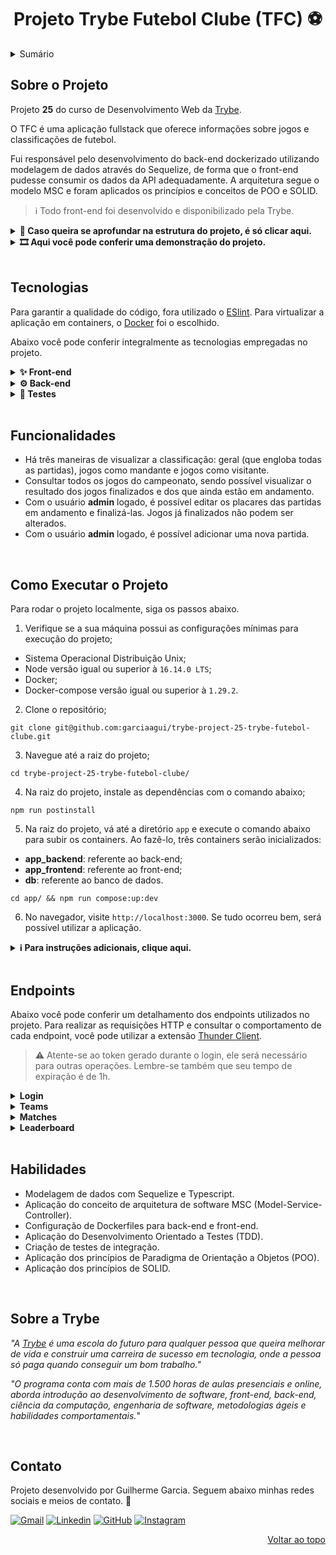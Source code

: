 <a name="readme-top"></a>

<h1 align="center">Projeto Trybe Futebol Clube (TFC) ⚽</h1>

<details>
  <summary>Sumário</summary><br />
  <ol>
    <li><a href="#sobre-o-projeto">Sobre o Projeto</a></li>
    <li><a href="#tecnologias">Tecnologias</a></li>
    <li><a href="#funcionalidades">Funcionalidades</a></li>
    <li><a href="#como-executar-o-projeto">Como Executar o Projeto</a></li>
    <li><a href="#endpoints">Endpoints</a></li>
    <li><a href="#habilidades">Habilidades</a></li>
    <li><a href="#sobre-a-trybe">Sobre a Trybe</a></li>
    <li><a href="#contato">Contato</a></li>
  </ol>
</details>

## Sobre o Projeto

Projeto **25** do curso de Desenvolvimento Web da [Trybe][trybe-site-url].

O TFC é uma aplicação fullstack que oferece informações sobre jogos e classificações de futebol.

Fui responsável pelo desenvolvimento do back-end dockerizado utilizando modelagem de dados através do Sequelize, de forma que o front-end pudesse consumir os dados da API adequadamente. A arquitetura segue o modelo MSC e foram aplicados os princípios e conceitos de POO e SOLID.

> ℹ️ Todo front-end foi desenvolvido e disponibilizado pela Trybe.

<details>
  <summary><strong> 🧱 Caso queira se aprofundar na estrutura do projeto, é só clicar aqui.</strong></summary><br />

O projeto é composto de 4 entidades:

1️⃣ **Banco de dados:**

- É um container docker MySQL já configurado no `docker-compose` através de um serviço definido como `db`.
- Tem o papel de fornecer dados para o serviço de back-end.
- Durante a execução dos testes sempre vai ser acessado pelo `sequelize` e via porta `3002` do `localhost`;
- Você também pode conectar a um Cliente MySQL (Workbench, Beekeeper, DBeaver e etc), colocando as credenciais configuradas no `docker-compose` no serviço `db`.

2️⃣ **Back-end:**

- Roda na porta `3001` do `localhost`, porta pela qual o front-end faz requisições por padrão;
- A aplicação é inicializada a partir do arquivo `app/backend/src/server.ts`;
- O `express` é executado e a aplicação ouve a porta que vem das variáveis de ambiente;
- Todas as dependências extras (tal como `joi`, `boom`, `express-async-errors`...) devem ser listadas em `app/backend/packages.npm`.

3️⃣ **Front-end:**

- Roda na porta `3000` do `localhost`;
- O front se comunica com serviço de back-end pela url `http://localhost:3001`.

4️⃣ **Docker:**

- O `docker-compose` tem a responsabilidade de unir todos os serviços conteinerizados (backend, frontend e db) e subir o projeto completo com o comando `npm run compose:up` ou `npm run compose:up:dev`;
</details>

<details>
  <summary><strong> 🎞️ Aqui você pode conferir uma demonstração do projeto.</strong></summary><br />
  
  https://user-images.githubusercontent.com/70448374/216853287-5550cb20-0d01-42da-85c4-c1fc1551faa7.mp4

</details>

<br/>

## Tecnologias

Para garantir a qualidade do código, fora utilizado o [ESlint][eslint-url]. Para virtualizar a aplicação em containers, o [Docker][docker-url] foi o escolhido.

Abaixo você pode conferir integralmente as tecnologias empregadas no projeto.

<details>
  <summary><strong>✨ Front-end</strong></summary><br />

- [HTML5][html5-url]
- [CSS3][css3-url]
- [JavaScript][javascript-url]
- [React.js][react-url]
- [React Router][react-router-url]
- [Axios][axios-url]
- [dotenv][dotenv-url]

---

</details>

<details>
  <summary><strong>⚙️ Back-end</strong></summary><br />

- [Node.js][node-url]
- [Typescript][typescript-url]
- [MySQL][mysql-url]
- [Express][express-url]
- [Sequelize][sequelize-url]
- [JWT][jwt-url]
- [Bcryptjs][bcryptjs-url]
- [dotenv][dotenv-url]

---

</details>

<details>
  <summary><strong>🧪 Testes</strong></summary><br />

- [Chai][chai-url]
- [Mocha][mocha-url]
- [Sinon.js][sinon-url]

---

</details>

<br/>

## Funcionalidades

<ul>
  <li>Há três maneiras de visualizar a classificação: geral (que engloba todas as partidas), jogos como mandante e jogos como visitante.</li>
  <li>Consultar todos os jogos do campeonato, sendo possível visualizar o resultado dos jogos finalizados e dos que ainda estão em andamento.</li>
  <li>Com o usuário <strong>admin</strong> logado, é possível editar os placares das partidas em andamento e finalizá-las. Jogos já finalizados não podem ser alterados.</li>
  <li>Com o usuário <strong>admin</strong> logado, é possível adicionar uma nova partida.</li>
</ul>

<br/>

## Como Executar o Projeto

Para rodar o projeto localmente, siga os passos abaixo.

1. Verifique se a sua máquina possui as configurações mínimas para execução do projeto;

- Sistema Operacional Distribuição Unix;
- Node versão igual ou superior à `16.14.0 LTS`;
- Docker;
- Docker-compose versão igual ou superior à `1.29.2`.

2. Clone o repositório;

```
git clone git@github.com:garciaagui/trybe-project-25-trybe-futebol-clube.git
```

3. Navegue até a raiz do projeto;

```
cd trybe-project-25-trybe-futebol-clube/
```

4. Na raiz do projeto, instale as dependências com o comando abaixo;

```
npm run postinstall
```

5. Na raiz do projeto, vá até a diretório `app` e execute o comando abaixo para subir os containers. Ao fazê-lo, três containers serão inicializados:

- **app_backend**: referente ao back-end;
- **app_frontend**: referente ao front-end;
- **db**: referente ao banco de dados.

```
cd app/ && npm run compose:up:dev
```

6. No navegador, visite `http://localhost:3000`. Se tudo ocorreu bem, será possível utilizar a aplicação.

<details>
  <summary><strong> ℹ️ Para instruções adicionais, clique aqui.</strong></summary><br />

- Para executar os testes do back-end, vá até o diretório `app/backend/` e utilize o comando abaixo.

```
npm run test:coverage
```

- Para inicializar a aplicação fora do container e conectar com seu banco local, siga os passos abaixo.

1. Vá até o diretório `app/backend/`;
2. Renomeie o arquivo `.env.example` para `.env`;
3. Configure os valores de acordo com o cenário do seu ambiente (credenciais de banco de dados, secrets desejadas e etc).
</details>

<br/>

## Endpoints

Abaixo você pode conferir um detalhamento dos endpoints utilizados no projeto. Para realizar as requisições HTTP e consultar o comportamento de cada endpoint, você pode utilizar a extensão [Thunder Client](https://www.thunderclient.com/).

> ⚠️ Atente-se ao token gerado durante o login, ele será necessário para outras operações. Lembre-se também que seu tempo de expiração é de 1h.

<details>
  <summary><strong>Login</strong></summary>

### POST /login

- Valida o login do usuário e retorna um token gerado com jsonwebtoken (jwt).
- O token gerado deve ser inserido no Header `Authorization` para autenticar outras operações. Lembre-se de guardá-lo e tenha em mente que seu tempo de expiração é de 1h.
- URL: `http://localhost:3001/login`
- O corpo da requisição deve conter o seguinte formato:

```
{
  "email": "string",
  "password": "string"
}
```

### GET /login/validate

- Valida o login do usuário e retorna o `role` (admin ou user) do usuário.
- 🔑 O token é validado neste endpoint.
- URL: `http://localhost:3001/login/validate`

---

</details>

<details>
  <summary><strong>Teams</strong></summary>
  
### GET /teams
- Retorna todos os times registrados no banco de dados.
- URL: `http://localhost:3001/teams`

### GET /teams/:id

- Retorna o time de acordo com o id passado no endpoint.
- Exemplo de URL: `http://localhost:3001/teams/1`

---

</details>
  
<details>
  <summary><strong>Matches</strong></summary>
  
### GET /matches
- Retorna todas as partidas registradas no banco de dados.
- URL: `http://localhost:3001/matches`

### POST /matches

- Registra uma nova partida.
- 🔑 O token é validado neste endpoint.
- URL: `http://localhost:3001/matches`
- O corpo da requisição deve conter o seguinte formato:

```
{
  "homeTeamId": number, // O valor deve ser o id do time
  "awayTeamId": number, // O valor deve ser o id do time
  "homeTeamGoals": number,
  "awayTeamGoals": number,
}
```

### PATCH /matches/:id

- Atualiza o placar da partida cujo id foi passado no endpoint.
- Exemplo de URL: `http://localhost:3001/matches/42`
- O corpo da requisição deve conter o seguinte formato:

```
{
  "homeTeamGoals": number,
  "awayTeamGoals": number
}
```

### PATCH /matches/:id/finish

- Finaliza a partida cujo id foi passado no endpoint.
- Exemplo de URL: `http://localhost:3001/matches/42/finish`
- Nada precisa ser inserido no corpo da requisição.

---

</details>

<details>
  <summary><strong>Leaderboard</strong></summary>
  
### GET /leaderboard
- Descrição: Retorna a classificação geral do campeonato (considera todas as partidas).
- URL: `http://localhost:3001/leaderboard`

### GET /leaderboard/home

- Descrição: Retorna a classificação baseada somente nos jogos disputados em casa.
- URL: `http://localhost:3001/leaderboard/home`

### GET /leaderboard/away

- Descrição: Retorna a classificação baseada somente nos jogos disputados como visitante.
- URL: `http://localhost:3001/leaderboard/away`

---

</details>

<br/>

## Habilidades

<ul>
  <li>Modelagem de dados com Sequelize e Typescript.</li>
  <li>Aplicação do conceito de arquitetura de software MSC (Model-Service-Controller).</li>
  <li>Configuração de Dockerfiles para back-end e front-end.</li>
  <li>Aplicação do Desenvolvimento Orientado a Testes (TDD).</li>
  <li>Criação de testes de integração.</li>
  <li>Aplicação dos princípios de Paradigma de Orientação a Objetos (POO).</li>
  <li>Aplicação dos princípios de SOLID.</li>
</ul>

<br/>

## Sobre a Trybe

_"A [Trybe][trybe-site-url] é uma escola do futuro para qualquer pessoa que queira melhorar de vida e construir uma carreira de sucesso em tecnologia, onde a pessoa só paga quando conseguir um bom trabalho."_

_"O programa conta com mais de 1.500 horas de aulas presenciais e online, aborda introdução ao desenvolvimento de software, front-end, back-end, ciência da computação, engenharia de software, metodologias ágeis e habilidades comportamentais._"

<br/>

## Contato

Projeto desenvolvido por Guilherme Garcia. Seguem abaixo minhas redes sociais e meios de contato. 🤘

[![Gmail][gmail-badge]][gmail-url]
[![Linkedin][linkedin-badge]][linkedin-url]
[![GitHub][github-badge]][github-url]
[![Instagram][instagram-badge]][instagram-url]

<p align="right"><a href="#readme-top">Voltar ao topo</a></p>

<!-- MARKDOWN LINKS & IMAGES -->

[trybe-site-url]: https://www.betrybe.com/
[axios-url]: https://axios-http.com/docs/intro
[bcryptjs-url]: https://www.npmjs.com/package/bcryptjs
[chai-url]: https://www.chaijs.com/
[cors-url]: https://www.npmjs.com/package/cors
[css3-url]: https://developer.mozilla.org/en-US/docs/Web/CSS
[docker-url]: https://www.docker.com/
[dotenv-url]: https://www.dotenv.org/
[eslint-url]: https://eslint.org/
[express-url]: https://expressjs.com/
[html5-url]: https://developer.mozilla.org/en-US/docs/Web/HTML
[javascript-url]: https://developer.mozilla.org/en-US/docs/Web/JavaScript
[jest-url]: https://jestjs.io/
[jwt-url]: https://jwt.io/
[mocha-url]: https://mochajs.org/
[mysql-url]: https://www.mysql.com/
[node-url]: https://nodejs.org/en/
[react-url]: https://reactjs.org/
[react-router-url]: https://reactrouter.com/en/main
[sequelize-url]: https://sequelize.org/
[sinon-url]: https://sinonjs.org/
[typescript-url]: https://www.typescriptlang.org/
[gmail-badge]: https://img.shields.io/badge/Gmail-D14836?style=for-the-badge&logo=gmail&logoColor=white
[gmail-url]: mailto:garciaguig@gmail.com
[linkedin-badge]: https://img.shields.io/badge/LinkedIn-0077B5?style=for-the-badge&logo=linkedin&logoColor=white
[linkedin-url]: https://www.linkedin.com/in/garciaagui/
[github-badge]: https://img.shields.io/badge/GitHub-100000?style=for-the-badge&logo=github&logoColor=white
[github-url]: https://github.com/garciaagui
[instagram-badge]: https://img.shields.io/badge/Instagram-E4405F?style=for-the-badge&logo=instagram&logoColor=white
[instagram-url]: https://www.instagram.com/garciaagui/
